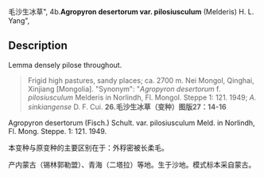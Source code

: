 毛沙生冰草",
4b.**Agropyron desertorum var. pilosiusculum** (Melderis) H. L. Yang",

## Description
Lemma densely pilose throughout.

> Frigid high pastures, sandy places; ca. 2700 m. Nei Mongol, Qinghai, Xinjiang [Mongolia].
  "Synonym": "*Agropyron desertorum* f. *pilosiusculum* Melderis in Norlindh, Fl. Mongol. Steppe 1: 121. 1949; *A. sinkiangense* D. F. Cui.
**26.毛沙生冰草（变种）图版27：14-16**

Agropyron desertorum (Fisch.) Schult. var. pilosiusculum Meld. in Norlindh, Fl. Mong. Steppe. 1: 121. 1949.

本变种与原变种的主要区别在于：外稃密被长柔毛。

产内蒙古（锡林郭勒盟）、青海（二塔拉）等地。生于沙地。模式标本采自蒙古。
